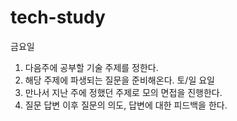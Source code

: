 # tech-study
금요일
1. 다음주에 공부할 기술 주제를 정한다.
2. 해당 주제에 파생되는 질문을 준비해온다.
토/일 요일
4. 만나서 지난 주에 정했던 주제로 모의 면접을 진행한다.
4. 질문 답변 이후 질문의 의도, 답변에 대한 피드백을 한다.
